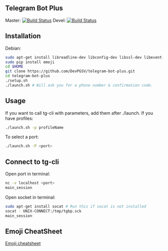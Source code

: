 ## Telegram Bot Plus

Master: [![Build Status](https://travis-ci.org/DevPGSV/telegram-bot-plus.svg?branch=master)](https://travis-ci.org/DevPGSV/telegram-bot-plus)
Devel: [![Build Status](https://travis-ci.org/DevPGSV/telegram-bot-plus.svg?branch=devel)](https://travis-ci.org/DevPGSV/telegram-bot-plus)

## Installation

Debian:

```bash
sudo apt-get install libreadline-dev libconfig-dev libssl-dev libevent-dev libjansson-dev python-dev make unzip git python-pip
sudo pip install emoji
cd $HOME
git clone https://github.com/DevPGSV/telegram-bot-plus.git
cd telegram-bot-plus
./setup.sh
./launch.sh # Will ask you for a phone number & confirmation code.
```

## Usage
If you want to call tg-cli with parameters, add them after ./launch. If you have profiles:

```bash
./launch.sh -p profileName
```

To select a port:

```bash
./launch.sh -P <port>
```

## Connect to tg-cli

Open port in terminal:

```bash
nc -v localhost <port>
main_session
```

Open socket in terminal:
```bash
sudo apt-get install socat # Run this if socat is not installed
socat - UNIX-CONNECT:/tmp/tgbp.sck
main_session
```

## Emoji CheatSheet
[Emoji cheatsheet](http://www.emoji-cheat-sheet.com/)
